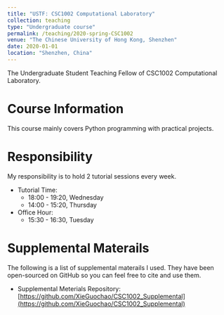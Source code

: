 ```yaml
---
title: "USTF: CSC1002 Computational Laboratory"
collection: teaching
type: "Undergraduate course"
permalink: /teaching/2020-spring-CSC1002
venue: "The Chinese University of Hong Kong, Shenzhen"
date: 2020-01-01
location: "Shenzhen, China"
---
```


The Undergraduate Student Teaching Fellow of CSC1002 Computational Laboratory.

Course Information
======
This course mainly covers Python programming with practical projects.

Responsibility
======
My responsibility is to hold 2 tutorial sessions every week.

- Tutorial Time:
  - 18:00 - 19:20, Wednesday
  - 14:00 - 15:20, Thursday
- Office Hour:
  - 15:30 - 16:30, Tuesday

Supplemental Materails
======
The following is a list of supplemental materails I used. They have been open-sourced on GitHub so you can feel free to cite and use them.

- Supplemental Meterials Repository: [https://github.com/XieGuochao/CSC1002_Supplemental](https://github.com/XieGuochao/CSC1002_Supplemental)